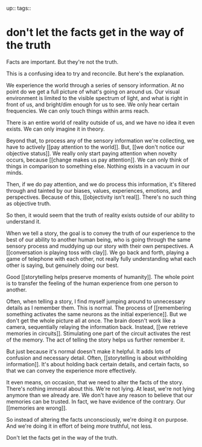 up:: 
tags:: 

# don't let the facts get in the way of the truth

Facts are important. But they're not the truth. 

This is a confusing idea to try and reconcile. But here's the explanation.

We experience the world through a series of sensory information. At no point do we get a full picture of what's going on around us. Our visual environment is limited to the visible spectrum of light, and what is right in front of us, and bright/dim enough for us to see. We only hear certain frequencies. We can only touch things within arms reach.

There is an entire world of reality outside of us, and we have no idea it even exists. We can only imagine it in theory.

Beyond that, to process any of the sensory information we're collecting, we have to actively [[pay attention to the world]]. But, [[we don't notice our objective status]]. 
We really only start paying attention when novelty occurs, because [[change makes us pay attention]].
We can only think of things in comparison to something else. Nothing exists in a vacuum in our minds.

Then, if we do pay attention, and we do process this information, it's filtered through and tainted by our biases, values, experiences, emotions, and perspectives. Because of this, [[objectivity isn't real]]. There's no such thing as objective truth.

So then, it would seem that the truth of reality exists outside of our ability to understand it.

When we tell a story, the goal is to convey the truth of our experience to the best of our ability to another human being, who is going through the same sensory process and muddying up our story with their own perspectives. A [[conversation is playing toss with clay]]. We go back and forth, playing a game of telephone with each other, not really fully understanding what each other is saying, but genuinely doing our best.

Good [[storytelling helps preserve moments of humanity]]. The whole point is to transfer the feeling of the human experience from one person to another.

Often, when telling a story, I find myself jumping around to unnecessary details as I remember them. This is normal. The process of [[remembering something activates the same neurons as the initial experience]]. But we don't get the whole picture all at once. The brain doesn't work like a camera, sequentially relaying the information back. Instead, [[we retrieve memories in circuits]]. Stimulating one part of the circuit activates the rest of the memory. The act of telling the story helps us further remember it.

But just because it's normal doesn't make it helpful. It adds lots of confusion and necessary detail. Often, [[storytelling is about withholding information]]. It's about holding back certain details, and certain facts, so that we can convey the experience more effectively.

It even means, on occasion, that we need to alter the facts of the story. There's nothing immoral about this. We're not lying. At least, we're not lying anymore than we already are. We don't have any reason to believe that our memories can be trusted. In fact, we have evidence of the contrary. Our [[memories are wrong]]. 

So instead of altering the facts unconsciously, we're doing it on purpose. And we're doing it in effort of being *more* truthful, not less. 

Don't let the facts get in the way of the truth.


